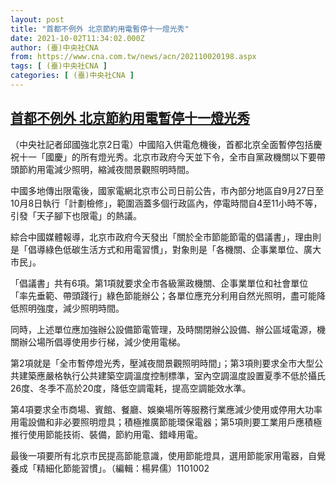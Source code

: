 ```yaml
---
layout: post
title: "首都不例外 北京節約用電暫停十一燈光秀"
date: 2021-10-02T11:34:02.000Z
author: (臺)中央社CNA
from: https://www.cna.com.tw/news/acn/202110020198.aspx
tags: [ (臺)中央社CNA ]
categories: [ (臺)中央社CNA ]
---
```

<!--1633174442000-->
[首都不例外 北京節約用電暫停十一燈光秀](https://www.cna.com.tw/news/acn/202110020198.aspx)
------

<div>
<div></div><div><p>（中央社記者邱國強北京2日電）中國陷入供電危機後，首都北京全面暫停包括慶祝十一「國慶」的所有燈光秀。北京市政府今天並下令，全市自黨政機關以下要帶頭節約用電減少照明，縮減夜間景觀照明時間。</p><p>中國多地傳出限電後，國家電網北京市公司日前公告，市內部分地區自9月27日至10月8日執行「計劃檢修」，範圍涵蓋多個行政區內，停電時間自4至11小時不等，引發「天子腳下也限電」的熱議。</p><p>綜合中國媒體報導，北京市政府今天發出「關於全市節能節電的倡議書」，理由則是「倡導綠色低碳生活方式和用電習慣」，對象則是「各機關、企事業單位、廣大市民」。</p><p>「倡議書」共有6項。第1項就要求全市各級黨政機關、企事業單位和社會單位「率先垂範、帶頭踐行」綠色節能辦公；各單位應充分利用自然光照明，盡可能降低照明強度，減少照明時間。</p><p>同時，上述單位應加強辦公設備節電管理，及時關閉辦公設備、辦公區域電源，機關辦公場所倡導使用步行梯，減少使用電梯。</p><p>第2項就是「全市暫停燈光秀，壓減夜間景觀照明時間」；第3項則要求全市大型公共建築應嚴格執行公共建築空調溫度控制標準，室內空調溫度設置夏季不低於攝氏26度、冬季不高於20度，降低空調電耗，提高空調能效水準。</p><p>第4項要求全市商場、賓館、餐廳、娛樂場所等服務行業應減少使用或停用大功率用電設備和非必要照明燈具；積極推廣節能環保電器；第5項則要工業用戶應積極推行使用節能技術、裝備，節約用電、錯峰用電。</p><p>最後一項要所有北京市民提高節能意識，使用節能燈具，選用節能家用電器，自覺養成「精細化節能習慣」。（編輯：楊昇儒）1101002</p></div>
</div>
